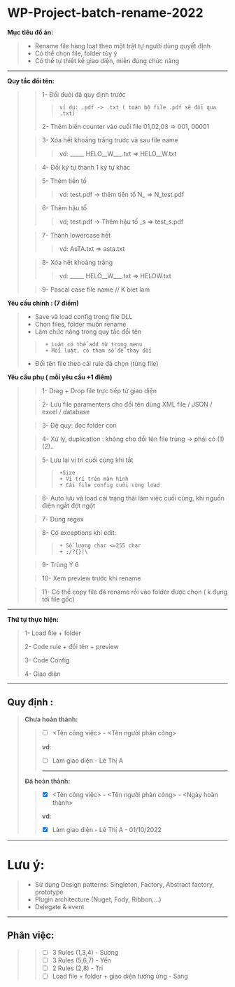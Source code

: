 # WP-Project-batch-rename-2022

**Mục tiêu đồ án:**
>	- Rename file hàng loạt theo một trật tự người dùng quyết định 
>	- Có thể chọn file, folder tùy ý
>	- Có thể tự thiết kế giao diện, miễn đúng chức năng
---

**Quy tắc đổi tên:**
>>	1- Đổi đuôi đã quy định trước 
>>>		ví dụ: .pdf -> .txt ( toàn bộ file .pdf sẽ đổi qua .txt)
>>	2- Thêm biến counter vào cuối file 01,02,03 => 001, 00001
>
>>	3- Xóa hết khoảng trắng trước và sau file name
>>>	 vd: _____ HELO__W___.txt => HELO__W.txt
>
>>	4- Đổi ký tự thành 1 ký tự khác
>
>>	5- Thêm tiền tố
>>>	vd: test.pdf -> thêm tiền tố N_ => N_test.pdf
>
>>	6- Thêm hậu tố
>>>	vd; test.pdf -> Thêm hậu tố _s => test_s.pdf
>
>>	7- Thành lowercase hết
>>>	vd: AsTA.txt => asta.txt
>
>>	8- Xóa hết khoảng trắng
>>>	 vd: _____ HELO__W___.txt => HELOW.txt
>
>>	9- Pascal case file name // K biet lam
	
**Yêu cầu chính : (7 điểm)**
>	- Save và load config trong file DLL
>	- Chọn files, folder muốn rename
>	- Làm chức năng trong quy tắc đổi tên
>>		+ Luật có thể add từ trong menu
>>		+ Mỗi luật, có tham số để thay đổi
>	- Đổi tên file theo cái rule đã chọn (từng file)

**Yêu cầu phụ ( mỗi yêu cầu +1 điểm)**
>>	1- Drag + Drop file trực tiếp từ giao diện
>
>>	2- Lưu file paramenters cho đổi tên dùng XML file / JSON / excel / database
>
>>	3- Đệ quy: đọc folder con
>
>>	4- Xử lý, duplication : không cho đổi tên file trùng -> phải có (1) (2)..
>
>>	5- Lưu lại vị trí cuối cùng khi tắt 
>>>		+Size
>>>		+ Vị trí trên màn hình 
>>>		+ Cái file config cuối cùng load
>
>>	6- Auto lưu và load cái trạng thái làm việc cuối cùng, khi nguồn điện ngắt đột ngột
>
>>	7- Dùng regex
>
>>	8- Có exceptions khi edit: 
>>>		+ Số lượng char <=255 char
>>>		+ ;/?{}|\
>
>>	9- Trùng Ý 6
>
>>	10- Xem preview trước khi rename
>
>>	11- Có thể copy file đã rename rồi vào folder được chọn ( k đụng tới file gốc)

---
	
**Thứ tự thực hiện:**
> 1- Load file + folder 
> 
> 2- Code rule + đổi tên + preview
> 
> 3- Code Config
> 
> 4- Giao diện

---
## Quy định :
> **Chưa hoàn thành:**
>> - [ ]  <Tên công việc> - <Tên người phân công> 
>>
>> **vd**:
>>  - [ ]  Làm giao diện - Lê Thị A
>> ---
> **Đã hoàn thành:**
>> - [X]  <Tên công việc> - <Tên người phân công> - <Ngày hoàn thành>
>>
>> **vd**:
>>  - [X]  Làm giao diện - Lê Thị A - 01/10/2022

----
# Lưu ý:
> - Sử dụng Design patterns: Singleton, Factory, Abstract factory, prototype
> - Plugin architecture (Nuget, Fody, Ribbon,...)
> - Delegate & event
---
## Phân việc:
>> - [ ]  3 Rules (1,3,4) - Sương
>> - [ ]  3 Rules (5,6,7) - Yến
>> - [ ]  2 Rules (2,8) - Trí
>> - [ ]  Load file + folder + giao diện tương ứng - Sang






